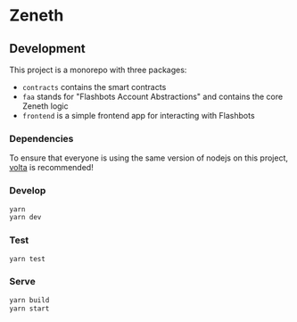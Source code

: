 # Zeneth

## Development

This project is a monorepo with three packages:

- `contracts` contains the smart contracts
- `faa` stands for "Flashbots Account Abstractions" and contains the core Zeneth logic
- `frontend` is a simple frontend app for interacting with Flashbots

### Dependencies

To ensure that everyone is using the same version of nodejs on this project, [volta](https://volta.sh) is recommended!

### Develop

```sh
yarn
yarn dev
```

### Test

```sh
yarn test
```

### Serve

```sh
yarn build
yarn start
```
